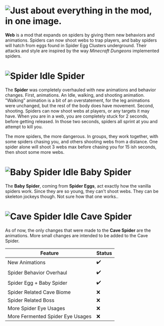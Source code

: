 # ![Just about everything in the mod, in one image.](https://i.imgur.com/O5rEFGZ.png)
**Web** is a mod that expands on spiders by giving them new behaviors and animations. Spiders can now shoot webs to trap players, and baby spiders will hatch from eggs found in Spider Egg Clusters underground. Their attacks and style are inspired by the way _Minecraft Dungeons_ implemented spiders.

# ![Spider Idle](https://cdn.modrinth.com/data/cached_images/78abcd2be380f7755dd1617b6cd0b572838bab95.gif) Spider
The **Spider** was completely overhauled with new animations and behavior changes. First, animations. An Idle, walking, and shooting animation. "Walking" animation is a bit of an overstatement, for the leg animations were unchanged, but the rest of the body does have movement. Second, shooting. Spiders can now shoot webs at players, or any targets it may have. When you are in a web, you are completely stuck for 2 seconds, before getting released. In those two seconds, spiders all sprint at you and attempt to kill you.

The more spiders, the more dangerous. In groups, they work together, with some spiders chasing you, and others shooting webs from a distance. One spider alone will shoot 3 webs max before chasing you for 15 ish seconds, then shoot some more webs.

# ![Baby Spider Idle](https://cdn.modrinth.com/data/cached_images/bff1abeb1c8063fb17575b42e3b9d71b12d0802e.gif) Baby Spider
The **Baby Spider**, coming from **Spider Eggs**, act exactly how the vanilla spiders work. Since they are so young, they can't shoot webs. They can be skeleton jockeys though. Not sure how that one works..

# ![Cave Spider Idle](https://cdn.modrinth.com/data/cached_images/5de06ea03014801307c8e124b1cf9369bafcc011.gif) Cave Spider
As of now, the only changes that were made to the **Cave Spider** are the animations. More small changes are intended to be added to the Cave Spider.

| Feature | Status |
|---------|-------------|
| New Animations |✔️|
| Spider Behavior Overhaul |✔️|
| Spider Egg + Baby Spider |✔️|
| Spider Related Cave Biome |❌|
| Spider Related Boss |❌|
| More Spider Eye Usages |❌|
| More Fermented Spider Eye Usages |❌|
